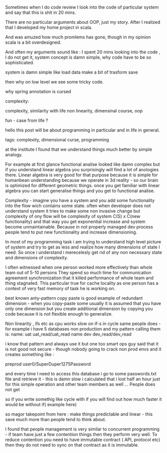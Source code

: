 Sometimes when I do code review I look into the code of particular system and say that this is shit in 20 mins.
 
There are no particular arguments about OOP, just my story. After I realized that I developed my home project in scala. 

And was amuzed how much promlems has gone, though in my opinion scala is a bit overdesigned.


 And often my arguments sound like : I spent 20 mins looking into the code , I do not get it, system concept is damn simple, why code have 
 to be so sophisticated.
 
 system is damn simple like load data make a bit of trasform save
 
 then why on low level we see some tricky code.

 
 
why spring annotation is cursed
 
complexity:



complexity, similarity with life
non linearity, dimensinal course, oop


 
fun - case from life ?



hello
this post will be about programming in particular and in life in general.

tags: complexity, dimensional curse, programming

at the institute I found that we understand things much better by simple analogy.

For example at first glance functional analise looked like damn complex but if you understand
linear algebra you surprisingly will find a lot of anologies there. 
Linear algebra is very good for that purpose because it is simple for humanbean understanding 
because we operate in 3d reality - so our brain is optimized for different geometric things.
once you get familiar with linear algebra you can start generalise things and you get to functional analise.

Complexity - imagine you have a system and you add some functionality into the flow wich contains some state.
often when developer does not understand system it tries to make some non invasive change but complexity of 
ony flow will be complexity of system C(S) x C(new functionality) and that way you get exponential increase and 
system become unmaintainable. Because in not properly managed dev process people tend to put new functionality 
and increase dimensioning.

In most of my programming task i am trying to understand high level picture of system and try to get as less 
and realize how many dimensions of state I need. So once i understand i merecelesly get rid of any non 
necessary state and dimensions of complexity.

I often witnessed when one person worked more effectively than whole team out of 5-10 persons
They spend so much time for communication agreement synchronization that it killed performance of whole team and thing 
stagnated. This particular true for cache locality as one person has a context of very fast memory of task he is working 
 on. 



best known anty-pattern copy paste is good example of redundant dimension - when you copy-paste some 
  usually it is assumed that you have only one dimension but you create additional dimension by copying you
  code because it is not flexible enough to generalize.

Non linearity , ifs etc
as cpu works slow on if-s in cycle same people does - for example i have 5 databases non production
and my pattern calling them is:
name: uat uat_read/uat_read
name dev dev_read/dev_read

i know that pattern and always use it but one too smart ops guy said that it is not good not secure - though nobody going to
crack non prod envs and it creates something like :

preprod user0/SuperDuper1275Password

and every time I need to access this database i go to some passwords.txt file and retrieve it - this is damn slow
i calculated that i lost half an hour just for this simple operation and other team members as well ... People does not get 

so if you write somethig like cycle with if you will find out how much faster it would be without if( example here)

so magor takepoint from here : make things predictable and linear - this save much more than people tend to think about.






I found that people management is very similar to concurrent programming - if team have just a few contention 
things then they perform very well. To reduce contention you need to have immutable contract ( API, protocol etc)
then they do not need to sync on that contract as it is immutable.

